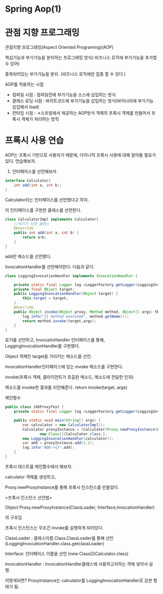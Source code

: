 # Spring Aop(1)

# 관점 지향 프로그래밍

관점지향 프로그래밍(Aspect Oriented Programing)(AOP)

핵심기능과 부가기능을 분리하는 프로그래밍 방식( 비즈니스 로직에 부가기능을 추가할 수 있어)

중복되어있는 부가기능을 분리. (비즈니스 로직에만 집중 할 수 있다.) 

AOP를 적용하는 시점

- 컴파일 시점 : 컴파일전에 부가기능을 소스에 삽입하는 방식
- 클래스 로딩 시점 : 바이트코드에 부가기능을 삽입하는 방식(바이너리에 부가기능 삽입해서 load)
- 런타임 시점 : →스프링에서 제공하는 AOP방식
객체의 프록시 객체를 만들어서 프록시 객체가 처리하는 방힉

# 프록시 사용 연습

AOP는 프록시 기반으로 사용되기 때문에, 다이나믹 프록시 사용에 대해 알아둘 필요가 있다. 연습해보자.

1. 인터페이스를 선언해보자.

```java
interface Calculator{
    int add(int a, int b);
}
```

Calculator라는 인터페이스를 선언했다고 하자.

이 인터페이스를 구현한 클래스를 선언한다.

```java
class CalculatorImpl implements Calculator{
    //여기가 타겟 클래스
    @Override
    public int add(int a, int b) {
        return a+b;
    }
}
```

add란 매소드를 선언했다.

InvocationHandler를 선언해야한다. 다음과 같다.

```java
class LoggingInvocationHandler implements InvocationHandler {

    private static final Logger log =LoggerFactory.getLogger(LoggingInvocationHandler.class);
    private final Object target;
    public LoggingInvocationHandler(Object target) {
        this.target = target;
    }
    @Override
    public Object invoke(Object proxy, Method method, Object[] args) throws Throwable {
        log.info("{} method executed", method.getName());
        return method.invoke(target,args);
    }
}
```

로거를 선언하고, InvocatioHandler 인터페이스를 통해, LoggingInvocationHandler를 구현했다.

Object 객체인 target을 가리키는 메소드를 선언.

InvocationHandler인터페이스에 있는 invoke 메소드를 구현한다.

invoke(프록시 객체, 클라이언트가 호출한 메소드, 메소드에 전달한 인자) 

메소드를 invoke한 결과를 리턴해준다. return invoke(target, args)

메인함수

```java
public class JdkProxyTest {
    private static final Logger log =LoggerFactory.getLogger(LoggingInvocationHandler.class);

    public static void main(String[] args) {
        var calculator = new CalculatorImpl();
        Calculator proxyInstance = (Calculator)Proxy.newProxyInstance(LoggingInvocationHandler.class.getClassLoader(),
                new Class[]{Calculator.class,},
        new LoggingInvocationHandler(calculator));
        var add = proxyInstance.add(1,2);
        log.info("ADD->{}",add);
    }
}
```

프록시 테스트를 메인함수에서 해보자.

calculator 객체를 생성하고,

Proxy.newProxyInstance를 통해 프록시 인스턴스를 만들었다. 

 <프록시 인스턴스 선언법>

Object Proxy.newProxyInstance(ClassLoader, Interface,InvocationHandler)

의 구조임

프록시 인스턴스는 무조건 invoke를 실행하게 되어있다.

ClassLoader : 클래스이름.Class.ClassLoader를 통해 선언(LoggingInvocationHandler.class.getclassLoader)

Interface: 인터페이스 이름을 선언 (new Class[]{Calculator.class}

InvocationHandler : InvocationHandler클래스에 사용하고자하는 객체 넣어서 실행.

이렇게되면? ProxyInstance는  calculator를 LoggingInvocationHandler로 감싼 형태가 됨.